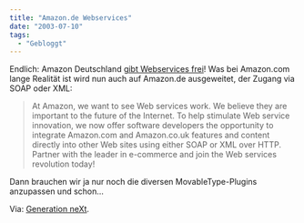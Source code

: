 ```yaml
---
title: "Amazon.de Webservices"
date: "2003-07-10"
tags:
  - "Gebloggt"
---
```


Endlich: Amazon Deutschland [gibt Webservices frei](http://www.amazon.com/gp/browse.html/102-8726127-2025750?node=3435361& "Amazon.com - Web Services")! Was bei Amazon.com lange Realität ist wird nun auch auf Amazon.de ausgeweitet, der Zugang via SOAP oder XML:

> At Amazon, we want to see Web services work. We believe they are important to the future of the Internet. To help stimulate Web service innovation, we now offer software developers the opportunity to integrate Amazon.com and Amazon.co.uk features and content directly into other Web sites using either SOAP or XML over HTTP. Partner with the leader in e-commerce and join the Web services revolution today!

Dann brauchen wir ja nur noch die diversen MovableType-Plugins anzupassen und schon…

Via: [Generation neXt](http://www.x-ploration.de/weblog_1083.php).
